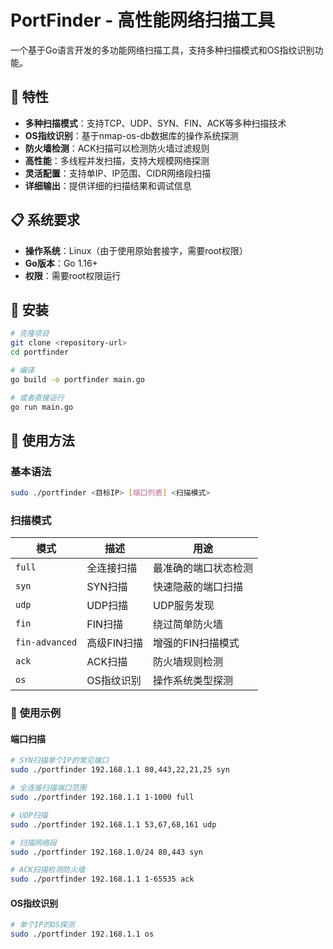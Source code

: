 # PortFinder - 高性能网络扫描工具

一个基于Go语言开发的多功能网络扫描工具，支持多种扫描模式和OS指纹识别功能。

## 🚀 特性

- **多种扫描模式**：支持TCP、UDP、SYN、FIN、ACK等多种扫描技术
- **OS指纹识别**：基于nmap-os-db数据库的操作系统探测
- **防火墙检测**：ACK扫描可以检测防火墙过滤规则
- **高性能**：多线程并发扫描，支持大规模网络探测
- **灵活配置**：支持单IP、IP范围、CIDR网络段扫描
- **详细输出**：提供详细的扫描结果和调试信息

## 📋 系统要求

- **操作系统**：Linux（由于使用原始套接字，需要root权限）
- **Go版本**：Go 1.16+
- **权限**：需要root权限运行

## 🔧 安装

```bash
# 克隆项目
git clone <repository-url>
cd portfinder

# 编译
go build -o portfinder main.go

# 或者直接运行
go run main.go
```

## 📖 使用方法

### 基本语法
```bash
sudo ./portfinder <目标IP> [端口列表] <扫描模式>
```

### 扫描模式

| 模式 | 描述 | 用途 |
|------|------|------|
| `full` | 全连接扫描 | 最准确的端口状态检测 |
| `syn` | SYN扫描 | 快速隐蔽的端口扫描 |
| `udp` | UDP扫描 | UDP服务发现 |
| `fin` | FIN扫描 | 绕过简单防火墙 |
| `fin-advanced` | 高级FIN扫描 | 增强的FIN扫描模式 |
| `ack` | ACK扫描 | 防火墙规则检测 |
| `os` | OS指纹识别 | 操作系统类型探测 |

### 📝 使用示例

#### 端口扫描
```bash
# SYN扫描单个IP的常见端口
sudo ./portfinder 192.168.1.1 80,443,22,21,25 syn

# 全连接扫描端口范围
sudo ./portfinder 192.168.1.1 1-1000 full

# UDP扫描
sudo ./portfinder 192.168.1.1 53,67,68,161 udp

# 扫描网络段
sudo ./portfinder 192.168.1.0/24 80,443 syn

# ACK扫描检测防火墙
sudo ./portfinder 192.168.1.1 1-65535 ack
```

#### OS指纹识别
```bash
# 单个IP的OS探测
sudo ./portfinder 192.168.1.1 os
